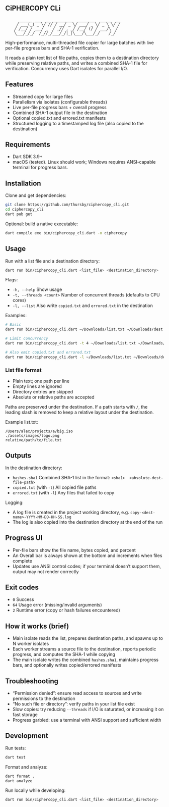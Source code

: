 ## CiPHERCOPY CLi
```
      ______ ___  __ _________  ________  _____  __
     ╱ ___(_) _ ╲╱ ╱╱ ╱ __╱ _ ╲╱ ___╱ _ ╲╱ _ ╲ ╲╱ ╱
    ╱ ╱__╱ ╱ ___╱ _  ╱ _╱╱ , _╱ ╱__╱ (/ ╱ ___╱╲  ╱ 
    ╲___╱_╱_╱  ╱_╱╱_╱___╱_╱│_│╲___╱╲___╱_╱    ╱_╱  
```

High-performance, multi-threaded file copier for large batches with live per-file progress bars and SHA-1 verification.

It reads a plain text list of file paths, copies them to a destination directory while preserving relative paths, and writes a combined SHA-1 file for verification. Concurrency uses Dart isolates for parallel I/O.

## Features

- Streamed copy for large files
- Parallelism via isolates (configurable threads)
- Live per-file progress bars + overall progress
- Combined SHA-1 output file in the destination
- Optional copied.txt and errored.txt manifests
- Structured logging to a timestamped log file (also copied to the destination)

## Requirements

- Dart SDK 3.9+
- macOS (tested). Linux should work; Windows requires ANSI-capable terminal for progress bars.

## Installation

Clone and get dependencies:

```sh
git clone https://github.com/thursby/ciphercopy_cli.git
cd ciphercopy_cli
dart pub get
```

Optional: build a native executable:

```sh
dart compile exe bin/ciphercopy_cli.dart -o ciphercopy
```

## Usage

Run with a list file and a destination directory:

```sh
dart run bin/ciphercopy_cli.dart <list_file> <destination_directory>
```

Flags:

- `-h, --help` Show usage
- `-t, --threads <count>` Number of concurrent threads (defaults to CPU cores)
- `-l, --list` Also write `copied.txt` and `errored.txt` in the destination

Examples:

```sh
# Basic
dart run bin/ciphercopy_cli.dart ~/Downloads/list.txt ~/Downloads/dest

# Limit concurrency
dart run bin/ciphercopy_cli.dart -t 4 ~/Downloads/list.txt ~/Downloads/dest

# Also emit copied.txt and errored.txt
dart run bin/ciphercopy_cli.dart -l ~/Downloads/list.txt ~/Downloads/dest
```

### List file format

- Plain text; one path per line
- Empty lines are ignored
- Directory entries are skipped
- Absolute or relative paths are accepted

Paths are preserved under the destination. If a path starts with `/`, the leading slash is removed to keep a relative layout under the destination.

Example list.txt:

```
/Users/alex/projects/a/big.iso
./assets/images/logo.png
relative/path/to/file.txt
```

## Outputs

In the destination directory:

- `hashes.sha1` Combined SHA-1 list in the format: `<sha1>  <absolute-dest-file-path>`
- `copied.txt` (with `-l`) All copied file paths
- `errored.txt` (with `-l`) Any files that failed to copy

Logging:

- A log file is created in the project working directory, e.g. `copy-<dest-name>-YYYY-MM-DD-HH-SS.log`
- The log is also copied into the destination directory at the end of the run

## Progress UI

- Per-file bars show the file name, bytes copied, and percent
- An Overall bar is always shown at the bottom and increments when files complete
- Updates use ANSI control codes; if your terminal doesn’t support them, output may not render correctly

## Exit codes

- `0` Success
- `64` Usage error (missing/invalid arguments)
- `2` Runtime error (copy or hash failures encountered)

## How it works (brief)

- Main isolate reads the list, prepares destination paths, and spawns up to N worker isolates
- Each worker streams a source file to the destination, reports periodic progress, and computes the SHA-1 while copying
- The main isolate writes the combined `hashes.sha1`, maintains progress bars, and optionally writes copied/errored manifests

## Troubleshooting

- “Permission denied”: ensure read access to sources and write permissions to the destination
- “No such file or directory”: verify paths in your list file exist
- Slow copies: try reducing `--threads` if I/O is saturated, or increasing it on fast storage
- Progress garbled: use a terminal with ANSI support and sufficient width

## Development

Run tests:

```sh
dart test
```

Format and analyze:

```sh
dart format .
dart analyze
```

Run locally while developing:

```sh
dart run bin/ciphercopy_cli.dart <list_file> <destination_directory>
```

